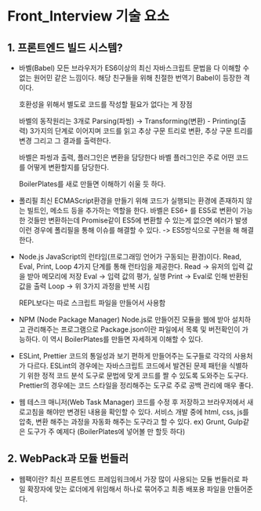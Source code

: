 # Front_Interview 기술 요소

## 1. 프론트엔드 빌드 시스템?
 - 바벨(Babel)
    모든 브라우저가 ES6이상의 최신 자바스크립트 문법을 다 이해할 수 없는 원어민 같은 느낌이다.
    해당 친구들을 위해 친절한 번역기 Babel이 등장한 격이다.

    호환성을 위해서 별도로 코드를 작성할 필요가 없다는 게 장점

    바벨의 동작원리는 3개로
    Parsing(파씽) -> Transforming(변환) - Printing(출력) 3가지의 단계로 이어지며
    코드를 읽고 추상 구문 트리로 변환, 추상 구문 트리를 변경 그리고 그 결과를 출력한다.

    바벨은 파씽과 출력, 플러그인은 변환을 담당한다
    바벨 플러그인은 주로 어떤 코드를 어떻게 변환할지를 담당한다.

    BoilerPlates를 새로 만들면 이해하기 쉬울 듯 하다.

 - 폴리필
  최신 ECMAScript환경을 만들기 위해 코드가 실행되는 환경에 존재하지 않는 빌트인, 메소드 등을 추가하는 역할을 한다.
  바벨은 ES6+ 를 ES5로 변환이 가능한 것들만 변환하는데 Promise같이 ES5에 변환할 수 있는게 없으면 에러가 발생
  이런 경우에 폴리필을 통해 이슈를 해결할 수 있다. -> ES5방식으로 구현을 해 해결한다.

 - Node.js
  JavaScript의 런타임(프로그래밍 언어가 구동되는 환경)이다.
  Read, Eval, Print, Loop 4가지 단계를 통해 런타임을 제공한다.
   Read -> 유저의 입력 값을 받아 메모리에 저장
   Eval -> 입력 값의 평가, 실행
   Print -> Eval로 인해 반환된 값을 출력
   Loop -> 위 3가지 과정을 반복 시킴

   REPL보다는 따로 스크립트 파일을 만들어서 사용함

  - NPM (Node Package Manager)
   Node.js로 만들어진 모듈을 웹에 받아 설치하고 관리해주는 프로그램으로
   Package.json이란 파일에서 목록 및 버전확인이 가능하다.
   이 역시 BoilerPlates를 만들면 자세하게 이해할 수 있다.

  - ESLint, Prettier
   코드의 통일성과 보기 편하게 만들어주는 도구들로 각각의 사용처가 다르다.
   ESLint의 경우에는 자바스크립트 코드에서 발견된 문제 패턴을 식별하기 위한 정적 코드 분석 도구로 문법에 맞게 코드를 짤 수 있도록 도와주는 도구다.
   Prettier의 경우에는 코드 스타일을 정리해주는 도구로 주로 공백 관리에 매우 좋다.

  - 웹 테스크 매니저(Web Task Manager)
   코드를 수정 후 저장하고 브라우저에서 새로고침을 해야만 변경된 내용을 확인할 수 있다. 서비스 개발 중에 html, css, js를 압축, 변환 해주는 과정을 자동화 해주는 도구라고 할 수 있다.
   ex) Grunt, Gulp같은 도구가 주 예제다 (BoilerPlates에 넣어볼 만 할듯 하다)


## 2. WebPack과 모듈 번들러
  - 웹팩이란?
   최신 프론트엔드 프레임워크에서 가장 많이 사용되는 모듈 번들러로 파일 확장자에 맞는 로더에게 위임해서 하나로 묶어주고 최종 배포용 파일을 만들어준다. <script /> 태그가 여러개 있을 경우 순서 보장이 매우 중요하기에 이런 과정도 Webpack에서 처리를 해준다.

  - 모듈 번들러란
   Module Bundler란 웹 애플리케이션을 구성하는 자원(HTML, CSS, JS, Image등)을 모두 각각의 모듈로 보고 이를 조합해 병합된 하나의 결과물로 만들어주는 도구
 
  - Module이란
   프로그래밍 관점에서 특정 기능을 갖는 작은 코드 단위로 키보드를 예로 들면 키를 눌러 키를 입력하는 기능을 가진 키보드라는 파일로 관리하는 하나의 모듈이 된다.
   웹팩에서 이 모듈은 웹 애플리케이션을 구성하는 모든 자원을 의미한다.
 
  - Module Bundling이란?
   웹 애플리케이션을 구성하는 몇십, 몇백개의 자원들을 하나의 파일로 병합, 압축해주는 동작을 모듈 번들링이라고 한다.
   과정은 빌드 -> 번들링 -> 변환 이 3개를 통틀어 모듈 번들링이라고 정의한다


## 3. 브라우저 동작 과정
 - 브라우저의 주요 구성 요소
  
 ![95xfCs0](https://user-images.githubusercontent.com/29947636/147730386-77a66b2a-e224-4d96-a664-14687d17d343.png)
 
  1. 사용자 인터페이스: 요청한 페이지를 보여주는 창을 제외한 나머지 모든 부분
  2. 브라우저 엔진: 사용자 인터페이스와 엔진 사이의 동작 제어
  3. 렌더링 엔진: 요청한 컨텐츠 표시 - HTML을 요청 시 HTML과 CSS를 파싱하여 표시해 줌
  4. 통신: HTTP 요청과 같은 네트워크 호출에 사용하며 플랫폼이 독립적이고 각 플랫폼 하부에서 실행된다.
  5. UI 백엔드: 콤보 박스와 창 같은 기본적인 장치를 그림. 플랫폼에서 명시하지 않은 일반적인 인터페이스로서 OS 사용자 인터페이스 체계를 사용.
  6. 자료 저장소: 모든 종류의 자원을 하드 디스크에 저장
  7. 자바스크립트 해석기

 - 브라우저 렌더링 과정
  기본적으로 트리 구조를 사용하게 됨
   1. HTML 마크업을 처리해 DOM(Document Object Model)을 생성한다
   2. CSS 마크업을 처리해 CSSOM(CSS Object Model)을 생성한다.
   3. DOM트리와 CSSOM 트리를 결합해 렌더링 트리를 생성한다
   4. 렌더링 트리를 배치해 각 노드에 대해 화면에서의 정확한 위치와 크기를 계산한다.
   5. 렌더 트리를 그려 UI 백엔드에서 렌더링 트리의 각 노드를 가로지르며 렌더링 한다.

  해당 과정들은 전부 점진적으로 진행되는 것이 특징이다. 렌더링 엔진은 모든 HTML을 파싱할 떄 까지 기다리지 않고 배치와 그리기 과정을 시작해 네트워크로부터 나머지 내용이 전송되기를 기다리는 동시에 받은 내용의 일부를 먼저 화면에 표시한다.
  
  - defer, async 차이점
    웹 페이지 렌더링 시 body에서 스크립트 다운 시 마크업 트리 구조 제작이 멈추는 과정을 막고 비동기로 처리해주는 공통점이 있다.
    defer의 경우는 구문 분석이 완전히 완료되면 스크립트 파일을 실행하는 방식이고
    async의 경우는 HTML 구문 분석과 병행하여 스크립트를 가져온 후 스크립트가 준비 될 때마다 즉시 실행이 방식이다.
  
  - attribute와 property
   attribute: HTML 마크업 요소에서 추가적인 정보를 저장할 때 사용하는 방식인데 주로 key="value" 방식으로 이용이 된다. <div class="test"></div>일 경우에 "test"라는 attribute를 가지고 있게 되는 것이다.
   property: attribute에 대해 HTML DOM트리안에서의 표현이 되며 전의 div를 예시로 하게 될때 "test"라는 attribute는 className이라는 property라는 것을 가지게 된다
 
## 4. 프론트엔드 성능 최적화
 - 페이지 로드 최적화
  1. 블록 차단 리소스 최적화: HTML 파싱 할 때 css나 js를 만나게 되면 HTML파싱을 중단하고 해당 파일을 파싱, 다운로드 후 실행이 되는데 이 과정이 블록 차단 리소스라고 한다. 해당 문제를 방지하기 위해 CSS는 head태그 안에 import를 하고 js는 body 맨 하단에 위치해 해당 블록 차단을 최소화 할 수 있다.
  2. 리소스 용량을 줄이기: JS의 경우에는 필요한 부분만 import하는 것, 불 필요한 코드는 제거, tab size는 2칸으로, 압축 및 난독화로 용량을 최소화하는 방식을 사용하고, css는 간결한 selector, 공통 스타일은 class로 정의해 사용, 이미지는 png보다 jpg, jpeg를 사용하는 방식을 이용한다.
    

## 5. Virtual DOM이란
 - DOM은 객체들을 통해 구조화된 문서를 표현하는 방법으로 트리 형태로 구성되어 특정 노드를 검색, 수정, 제거가 가능합니다. 브라우저 동작은 레이아웃을 구성, 색상 변경 등을 진행하는데 속도가 느려지는데 해당 작업을 가상화해 미리 처리한 다음 한번에 적용하는 방법이 Virtual DOM이라는 것이다.
 - SPA(Single Page Application)의 경우 DOM 조작이 많이 발생하는데 이렇게되면 위 동작이 수십번 반복된다. 즉 변화를 적용하기위해 브라우저가 많이 연산해야한다는 소리고, 전체적인 프로세스를 비효율적으로 만듭니다.
 - VirtualDOM은 VDOM에 먼저 그리고 변화가 생기면 그 변경을 반영하는 방식을 채택해 여러번 반복 과정을 거치지 않게 만들어 연산 횟수를 줄여주는 것이라고 할 수 있다.

 즉 Virtual DOM은 DOM을 추상화한 객체로 DOM의 상태를 먼저 저장해 두고, DOM에 변경이 있을 때만 변경한다. 이를 사용함으로써 DOM의 변경이 일어날 때마다 DOM을 다시 그리는 연산횟수를 줄일 수 있고, 어떤게 변경되고 되지않았는지를 자동으로 파악해주는 장점이 있다.


## 6. 웹 접근성과 시멘틱 마크업 그리고 검색엔진
 - 웹 접근성이란 장애인이나 고령자 분들도 우리처럼 같이 웹을 이용할 수 있게 보장해주는 방식으로 시멘틱 마크업을 통해 의미를 잘 전달해주는 역할을 해줘야한다.
 - header, footer, main, section, article, h1, ul, li, nav를 각각의 의미에 맞게 사용해 코드의 가독성과 화면 판독기로 페이지를 탐색 시 시멘틱 마크업이 푯말로 적용되며, 검색엔진에서는 시멘틱 태그가 중요한 키워드로 간주, 검색엔진에 매우 유리해진다
 - 일반적인 SPA(Single Page Application)은 한번에 자바스크립트 형식으로 불러와 구글이 아닌 다른 네이버나 다음은 인식을 잘 못하는 문제가 있어 Next.js같은 Server Side Rendering을 이용해 검색엔진을 최적화 하거나 시멘틱 마크업으로 표시하는 문제로 해결하고 있다.  


## 7. 함수형 프로그래밍
 - 소프트웨어가 점점 커지면서 복잡하게 엉킨 스파게티 코드를 유지보수 하는 것에 어려움이 생겨 거의 모든 것을 함수로 나눠 문제를 해결하는 기법으로 가독성을 높이고 유지보수를 용이하게 한다.

## 8. Import & Require
 - require은 commonJS에서 사용하는 모듈을 가져올 때 사용한다. 명시적인 선언이 아닌 내보낼 객체마다 선언을 해줘야함
 - require를 대채할 import는 ES6문법부터 사용하기 시작한 방법으로 명시적인 선언들이 가능해졌다.

